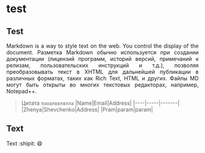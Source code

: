 # test

## Test

<p align="justify">
Markdown is a way to style text on the web. You control the display of the document.
Разметка Markdown обычно используется при создании документации (лицензий программ, историй версий, примечаний к релизам, пользовательских инструкций и т.д.), позволяя преобразовывать текст в XHTML для дальнейшей публикации в различных форматах, таких как Rich Text, HTML и других. Файлы MD могут быть открыты во многих текстовых редакторах, например, Notepad++.


>Цитата
`паоалввлвлла`
|Name|Email|Address|
|----|-----|-------|
|Zhenya|Shevchenko|Address|
|Pram|param|param|

Text
---
Text
:shipit:
:smile:
